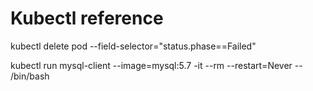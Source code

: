 # Kubectl reference


kubectl delete pod --field-selector="status.phase==Failed"

kubectl run mysql-client --image=mysql:5.7 -it --rm --restart=Never -- /bin/bash
